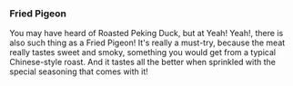 <h3>Fried Pigeon</h3>
You may have heard of Roasted Peking Duck, but at Yeah! Yeah!, there is also such thing as a Fried Pigeon! It's really a must-try, because the meat really tastes sweet and smoky, something you would get from a typical Chinese-style roast. And it tastes all the better when sprinkled with the special seasoning that comes with it!